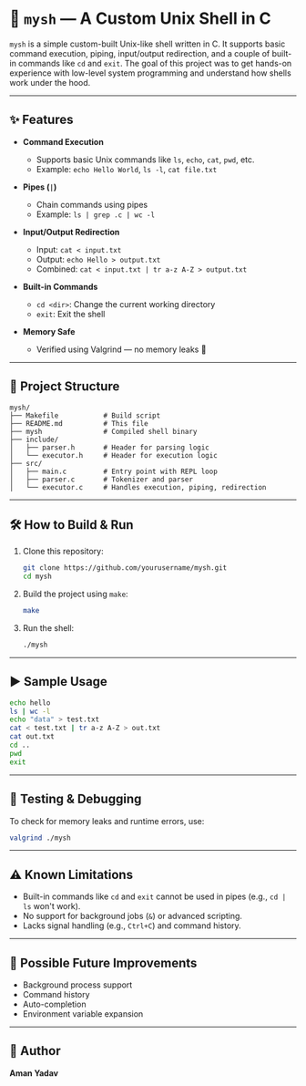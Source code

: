 # 🐚 `mysh` — A Custom Unix Shell in C

`mysh` is a simple custom-built Unix-like shell written in C. It supports basic command execution, piping, input/output redirection, and a couple of built-in commands like `cd` and `exit`. The goal of this project was to get hands-on experience with low-level system programming and understand how shells work under the hood.

---

## ✨ Features

- **Command Execution**
  - Supports basic Unix commands like `ls`, `echo`, `cat`, `pwd`, etc.
  - Example: `echo Hello World`, `ls -l`, `cat file.txt`

- **Pipes (`|`)**
  - Chain commands using pipes
  - Example: `ls | grep .c | wc -l`

- **Input/Output Redirection**
  - Input: `cat < input.txt`
  - Output: `echo Hello > output.txt`
  - Combined: `cat < input.txt | tr a-z A-Z > output.txt`

- **Built-in Commands**
  - `cd <dir>`: Change the current working directory
  - `exit`: Exit the shell

- **Memory Safe**
  - Verified using Valgrind — no memory leaks 🎉

---

## 📁 Project Structure

```
mysh/
├── Makefile           # Build script
├── README.md          # This file
├── mysh               # Compiled shell binary
├── include/
│   ├── parser.h       # Header for parsing logic
│   └── executor.h     # Header for execution logic
├── src/
│   ├── main.c         # Entry point with REPL loop
│   ├── parser.c       # Tokenizer and parser
│   └── executor.c     # Handles execution, piping, redirection
```

---

## 🛠️ How to Build & Run

1. Clone this repository:
   ```bash
   git clone https://github.com/yourusername/mysh.git
   cd mysh
   ```

2. Build the project using `make`:
   ```bash
   make
   ```

3. Run the shell:
   ```bash
   ./mysh
   ```

---

## ▶️ Sample Usage

```bash
echo hello
ls | wc -l
echo "data" > test.txt
cat < test.txt | tr a-z A-Z > out.txt
cat out.txt
cd ..
pwd
exit
```

---

## 🧪 Testing & Debugging

To check for memory leaks and runtime errors, use:

```bash
valgrind ./mysh
```

---

## ⚠️ Known Limitations

- Built-in commands like `cd` and `exit` cannot be used in pipes (e.g., `cd | ls` won't work).
- No support for background jobs (`&`) or advanced scripting.
- Lacks signal handling (e.g., `Ctrl+C`) and command history.

---

## 🚀 Possible Future Improvements

- Background process support
- Command history
- Auto-completion
- Environment variable expansion

---

## 👤 Author

**Aman Yadav**

